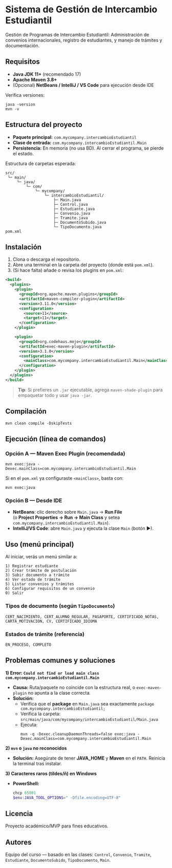 # Sistema de Gestión de Intercambio Estudiantil
Gestión de Programas de Intercambio Estudiantil: Administración de convenios internacionales, registro de estudiantes, y manejo de trámites y documentación.

## Requisitos
- **Java JDK 11+** (recomendado 17)
- **Apache Maven 3.8+**
- (Opcional) **NetBeans / IntelliJ / VS Code** para ejecución desde IDE

Verifica versiones:
~~~
java -version
mvn -v
~~~

## Estructura del proyecto
- **Paquete principal:** `com.mycompany.intercambioEstudiantil`
- **Clase de entrada:** `com.mycompany.intercambioEstudiantil.Main`
- **Persistencia:** En memoria (no usa BD). Al cerrar el programa, se pierde el estado.

Estructura de carpetas esperada:
~~~
src/
 └─ main/
     └─ java/
         └─ com/
             └─ mycompany/
                 └─ intercambioEstudiantil/
                     ├─ Main.java
                     ├─ Control.java
                     ├─ Estudiante.java
                     ├─ Convenio.java
                     ├─ Tramite.java
                     ├─ DocumentoSubido.java
                     └─ TipoDocumento.java
pom.xml
~~~

## Instalación
1. Clona o descarga el repositorio.
2. Abre una terminal en la carpeta del proyecto (donde está `pom.xml`).
3. (Si hace falta) añade o revisa los plugins en `pom.xml`:

~~~xml
<build>
  <plugins>
    <plugin>
      <groupId>org.apache.maven.plugins</groupId>
      <artifactId>maven-compiler-plugin</artifactId>
      <version>3.11.0</version>
      <configuration>
        <source>11</source>
        <target>11</target>
      </configuration>
    </plugin>

    <plugin>
      <groupId>org.codehaus.mojo</groupId>
      <artifactId>exec-maven-plugin</artifactId>
      <version>3.1.0</version>
      <configuration>
        <mainClass>com.mycompany.intercambioEstudiantil.Main</mainClass>
      </configuration>
    </plugin>
  </plugins>
</build>
~~~

> **Tip**: Si prefieres un `.jar` ejecutable, agrega `maven-shade-plugin` para empaquetar todo y usar `java -jar`.

## Compilación
~~~
mvn clean compile -DskipTests
~~~

## Ejecución (línea de comandos)

### Opción A — Maven Exec Plugin (recomendada)
~~~
mvn exec:java -Dexec.mainClass=com.mycompany.intercambioEstudiantil.Main
~~~
Si en el `pom.xml` ya configuraste `<mainClass>`, basta con:
~~~
mvn exec:java
~~~

### Opción B — Desde IDE
- **NetBeans**: clic derecho sobre `Main.java` → **Run File**  
  (o **Project Properties → Run → Main Class** y setea `com.mycompany.intercambioEstudiantil.Main`).
- **IntelliJ/VS Code**: abre `Main.java` y ejecuta la clase `Main` (botón ▶).

## Uso (menú principal)
Al iniciar, verás un menú similar a:
~~~
1) Registrar estudiante
2) Crear trámite de postulación
3) Subir documento a trámite
4) Ver estado de trámite
5) Listar convenios y trámites
6) Configurar requisitos de un convenio
0) Salir
~~~

### Tipos de documento (según `TipoDocumento`)
~~~
CERT_NACIMIENTO, CERT_ALUMNO_REGULAR, PASAPORTE, CERTIFICADO_NOTAS,
CARTA_MOTIVACION, CV, CERTIFICADO_IDIOMA
~~~

### Estados de trámite (referencia)
~~~
EN_PROCESO, COMPLETO
~~~

## Problemas comunes y soluciones

**1) Error: `Could not find or load main class com.mycompany.intercambioEstudiantil.Main`**  
- **Causa:** Ruta/paquete no coincide con la estructura real, o `exec-maven-plugin` no apunta a la clase correcta.  
- **Solución:**
  - Verifica que el **package** en `Main.java` sea exactamente `package com.mycompany.intercambioEstudiantil;`
  - Verifica la carpeta: `src/main/java/com/mycompany/intercambioEstudiantil/Main.java`
  - Ejecuta:
    ~~~
    mvn -q -Dexec.cleanupDaemonThreads=false exec:java -Dexec.mainClass=com.mycompany.intercambioEstudiantil.Main
    ~~~

**2) `mvn` o `java` no reconocidos**  
- **Solución:** Asegúrate de tener **JAVA_HOME** y **Maven** en el `PATH`. Reinicia la terminal tras instalar.

**3) Caracteres raros (tildes/ñ) en Windows**  
- **PowerShell:**
  ~~~powershell
  chcp 65001
  $env:JAVA_TOOL_OPTIONS=" -Dfile.encoding=UTF-8"
  ~~~

## Licencia
Proyecto académico/MVP para fines educativos.

## Autores
Equipo del curso — basado en las clases: `Control`, `Convenio`, `Tramite`, `Estudiante`, `DocumentoSubido`, `TipoDocumento`, `Main`.
